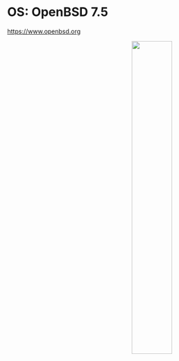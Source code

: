 # OS: OpenBSD 7.5

https://www.openbsd.org




<a href="https://github.com/ChefIronBelly/OpenBSD/blob/main/moneyshot11.jpg"><img src="https://github.com/ChefIronBelly/OpenBSD/blob/main/moneyshot11.jpg" width="43%" align="right"></a>
